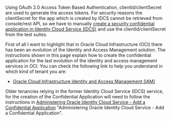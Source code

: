 Using OAuth 2.0 Access Token Based Authentication, clientId/clientSecret are used to generate the access tokens. For security reasons the clientSecret for the app which is created by IDCS cannot be retrieved from console/rest API, so we have to manually [create a security confidential application in Identity Cloud Service (IDCS)](https://docs.oracle.com/en-us/iaas/Content/Identity/applications/add-confidential-application.htm) and use the clientId/clientSecret from the test suites.

First of all I want to highlight that in Oracle Cloud Infrastructure (OCI) there has been an evolution of the Identity and Access Management solution. The instructions shown in this page explain how to create the confidential application for the last evolution of the identity and access management services in OCI. You can check the following link to help you understand in which kind of tenant you are:
- [Oracle Cloud Infrastructure Identity and Access Management (IAM)](https://docs.oracle.com/en-us/iaas/Content/Identity/getstarted/identity-domains.htm)

Older tenancies relying in the former Identity Cloud Service (IDCS) service, for the creation of the Confidential Application will need to follow the instructions in [Administering Oracle Identity Cloud Service - Add a Confidential Application](https://docs.oracle.com/en/cloud/paas/identity-cloud/uaids/add-confidential-application.html) "Administering Oracle Identity Cloud Service - Add a Confidential Application".
